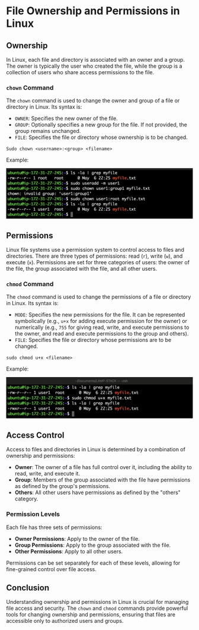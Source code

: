 # File Ownership and Permissions in Linux

## Ownership

In Linux, each file and directory is associated with an owner and a group. The owner is typically the user who created the file, while the group is a collection of users who share access permissions to the file. 

### `chown` Command

The `chown` command is used to change the owner and group of a file or directory in Linux. Its syntax is:


- `OWNER`: Specifies the new owner of the file.
- `GROUP`: Optionally specifies a new group for the file. If not provided, the group remains unchanged.
- `FILE`: Specifies the file or directory whose ownership is to be changed.  

```
Sudo chown <username>:<group> <filename>  

```

Example:  

![Relative](../images.pmg/chown.png)  


## Permissions

Linux file systems use a permission system to control access to files and directories. There are three types of permissions: read (`r`), write (`w`), and execute (`x`). Permissions are set for three categories of users: the owner of the file, the group associated with the file, and all other users.

### `chmod` Command

The `chmod` command is used to change the permissions of a file or directory in Linux. Its syntax is:  


- `MODE`: Specifies the new permissions for the file. It can be represented symbolically (e.g., `u+x` for adding execute permission for the owner) or numerically (e.g., `755` for giving read, write, and execute permissions to the owner, and read and execute permissions to the group and others).
- `FILE`: Specifies the file or directory whose permissions are to be changed.  
```
sudo chmod u+x <filename>
```

Example:  

![Relative](../images.pmg/chmod.png)  


## Access Control

Access to files and directories in Linux is determined by a combination of ownership and permissions:

- **Owner**: The owner of a file has full control over it, including the ability to read, write, and execute it.
- **Group**: Members of the group associated with the file have permissions as defined by the group's permissions.
- **Others**: All other users have permissions as defined by the "others" category.

### Permission Levels

Each file has three sets of permissions:

- **Owner Permissions**: Apply to the owner of the file.
- **Group Permissions**: Apply to the group associated with the file.
- **Other Permissions**: Apply to all other users.

Permissions can be set separately for each of these levels, allowing for fine-grained control over file access.

## Conclusion

Understanding ownership and permissions in Linux is crucial for managing file access and security. The `chown` and `chmod` commands provide powerful tools for changing ownership and permissions, ensuring that files are accessible only to authorized users and groups.



